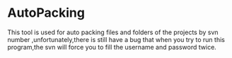 # AutoPacking
This tool is used for auto packing  files and folders of the projects by svn number ,unfortunately,there is still have a bug that when you try to run this program,the svn will force you to fill the username and password twice.
